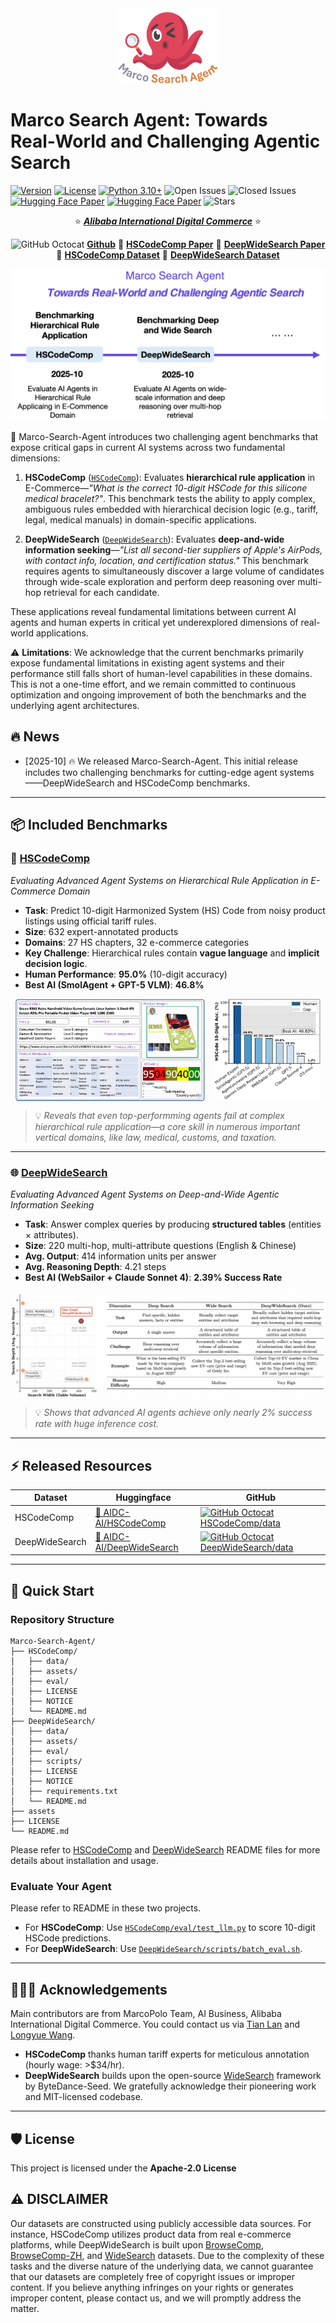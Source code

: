 <div align="center">
  <img src="assets/deepwidesearch-logo.png" alt="DeepWideSearch Logo" width="160" height="120">
</div>


# Marco Search Agent: Towards Real‑World and Challenging Agentic Search

[![Version](https://img.shields.io/badge/Version-1.0.0-blue.svg)]()
[![License](https://img.shields.io/badge/License-Apache_2.0-blue.svg)](https://opensource.org/licenses/Apache-2.0)
[![Python 3.10+](https://img.shields.io/badge/python-3.10+-blue.svg)](https://www.python.org/downloads/)
<img src="https://img.shields.io/github/issues/AIDC-AI/Marco-Search-Agent?color=red" alt="Open Issues">
<img src="https://img.shields.io/github/issues-closed/AIDC-AI/Marco-Search-Agent?color=green" alt="Closed Issues">
[![Hugging Face Paper](https://img.shields.io/badge/Hugging%20Face-Paper-yellow)](https://huggingface.co/papers/2510.19631)
[![Hugging Face Paper](https://img.shields.io/badge/Hugging%20Face-Paper-yellow)](https://huggingface.co/papers/2510.20168)
<img src="https://img.shields.io/github/stars/AIDC-AI/Marco-Search-Agent?color=yellow" alt="Stars"> 

<div align="center">

⭐ [_**Alibaba International Digital Commerce**_](https://aidc-ai.com) ⭐

<img src="https://octodex.github.com/images/original.png" alt="GitHub Octocat" width="22" height="22"> [**Github**](https://github.com/AIDC-AI/Marco-Search-Agent) 📝  [**HSCodeComp Paper**](https://arxiv.org/abs/2510.19631) 📝  [**DeepWideSearch Paper**](https://arxiv.org/abs/2510.20168) 🤗  [**HSCodeComp Dataset**](https://huggingface.co/datasets/AIDC-AI/HSCodeComp) 🤗  [**DeepWideSearch Dataset**](https://huggingface.co/datasets/AIDC-AI/DeepWideSearch)

</div>

<div align="center">
  <img src="assets/roadmap.png" alt="Roadmap" width="600">
</div>

🎯 Marco-Search-Agent introduces two challenging agent benchmarks that expose critical gaps in current AI systems across two fundamental dimensions:

1. **HSCodeComp** ([`HSCodeComp`](HSCodeComp/README.md)): Evaluates **hierarchical rule application** in E-Commerce—*"What is the correct 10-digit HSCode for this silicone medical bracelet?"*. This benchmark tests the ability to apply complex, ambiguous rules embedded with hierarchical decision logic (e.g., tariff, legal, medical manuals) in domain-specific applications.

2. **DeepWideSearch** ([`DeepWideSearch`](DeepWideSearch/README.md)): Evaluates **deep-and-wide information seeking**—*"List all second-tier suppliers of Apple's AirPods, with contact info, location, and certification status."* This benchmark requires agents to simultaneously discover a large volume of candidates through wide-scale exploration and perform deep reasoning over multi-hop retrieval for each candidate.

These applications reveal fundamental limitations between current AI agents and human experts in critical yet underexplored dimensions of real-world applications.

⚠️ **Limitations**: We acknowledge that the current benchmarks primarily expose fundamental limitations in existing agent systems and their performance still falls short of human-level capabilities in these domains. This is not a one-time effort, and we remain committed to continuous optimization and ongoing improvement of both the benchmarks and the underlying agent architectures.


## 🔥 News
* [2025-10] 🔥 We released Marco-Search-Agent. This initial release includes two challenging benchmarks for cutting-edge agent systems——DeepWideSearch and HSCodeComp benchmarks.

---

## 📦 Included Benchmarks

### 📑 [**HSCodeComp**](HSCodeComp/README.md)

*Evaluating Advanced Agent Systems on Hierarchical Rule Application in E-Commerce Domain*

- **Task**: Predict 10-digit Harmonized System (HS) Code from noisy product listings using official tariff rules.
- **Size**: 632 expert-annotated products
- **Domains**: 27 HS chapters, 32 e-commerce categories
- **Key Challenge**: Hierarchical rules contain **vague language** and **implicit decision logic**.
- **Human Performance**: **95.0%** (10-digit accuracy)
- **Best AI (SmolAgent + GPT-5 VLM)**: **46.8%**

<div align="center">
  <img src="HSCodeComp/assets/data_card.png" alt="Overview" width="60%" style="display: inline-block; vertical-align: top; margin-right: 2%;">
  <img src="HSCodeComp/assets/teaser_img.png" alt="Teaser" width="34%" style="display: inline-block; vertical-align: top;">
</div>

> 💡 *Reveals that even top-performming agents fail at complex hierarchical rule application—a core skill in numerous important vertical domains, like law, medical, customs, and taxation.*

---

### 🌐 [**DeepWideSearch**](HSCodeComp/README.md)

*Evaluating Advanced Agent Systems on Deep-and-Wide Agentic Information Seeking*

- **Task**: Answer complex queries by producing **structured tables** (entities × attributes).
- **Size**: 220 multi-hop, multi-attribute questions (English & Chinese)
- **Avg. Output**: 414 information units per answer
- **Avg. Reasoning Depth**: 4.21 steps
- **Best AI (WebSailor + Claude Sonnet 4)**: **2.39% Success Rate**

<div align="center">
  <img src="DeepWideSearch/assets/teaser_img_v2.png" alt="Overview" width="100%" style="display: inline-block; vertical-align: top; margin-right: 2%;">
</div>


> 💡 *Shows that advanced AI agents achieve only nearly 2% success rate with huge inference cost.*

---

## ⚡️ Released Resources

| Dataset | Huggingface | GitHub |
| ------- | ----------- | ------ | 
| HSCodeComp | [🤗 AIDC-AI/HSCodeComp](https://huggingface.co/datasets/AIDC-AI/HSCodeComp) | [<img src="https://octodex.github.com/images/original.png" alt="GitHub Octocat" width="22" height="22">HSCodeComp/data](HSCodeComp/data/test_data.jsonl) |
| DeepWideSearch | [🤗 AIDC-AI/DeepWideSearch](https://huggingface.co/datasets/AIDC-AI/DeepWideSearch) | [<img src="https://octodex.github.com/images/original.png" alt="GitHub Octocat" width="22" height="22">DeepWideSearch/data](DeepWideSearch/data/) |

---

## 🚀 Quick Start

### Repository Structure

```
Marco-Search-Agent/
├── HSCodeComp/
│   ├── data/
│   ├── assets/
│   ├── eval/
│   ├── LICENSE
│   ├── NOTICE
│   └── README.md
├── DeepWideSearch/
│   ├── data/
│   ├── assets/
│   ├── eval/
│   ├── scripts/
│   ├── LICENSE
│   ├── NOTICE
│   ├── requirements.txt
│   └── README.md
├── assets
├── LICENSE
└── README.md
```

Please refer to [HSCodeComp](HSCodeComp/README.md) and [DeepWideSearch](DeepWideSearch/README.md) README files for more details about installation and usage.

### Evaluate Your Agent
Please refer to README in these two projects.
- For **HSCodeComp**: Use [`HSCodeComp/eval/test_llm.py`](HSCodeComp/eval/test_llm.py) to score 10-digit HSCode predictions.
- For **DeepWideSearch**: Use [`DeepWideSearch/scripts/batch_eval.sh`](DeepWideSearch/scripts/batch_eval.sh).

---

## 👨🏻‍💻 Acknowledgements

Main contributors are from MarcoPolo Team, AI Business, Alibaba International Digital Commerce. You could contact us via [Tian Lan](https://github.com/gmftbyGMFTBY) and [Longyue Wang](https://www.longyuewang.com/).
- **HSCodeComp** thanks human tariff experts for meticulous annotation (hourly wage: >$34/hr).
- **DeepWideSearch** builds upon the open-source [WideSearch](https://github.com/ByteDance-Seed/WideSearch) framework by ByteDance-Seed. We gratefully acknowledge their pioneering work and MIT-licensed codebase.

---

## 🛡️ License

This project is licensed under the **Apache-2.0 License**

## ⚠️ DISCLAIMER
Our datasets are constructed using publicly accessible data sources. For instance, HSCodeComp utilizes product data from real e-commerce platforms, while DeepWideSearch is built upon [BrowseComp](https://openai.com/index/browsecomp/), [BrowseComp-ZH](https://arxiv.org/abs/2504.19314), and [WideSearch](https://github.com/ByteDance-Seed/WideSearch) datasets. Due to the complexity of these tasks and the diverse nature of the underlying data, we cannot guarantee that our datasets are completely free of copyright issues or improper content. If you believe anything infringes on your rights or generates improper content, please contact us, and we will promptly address the matter.

